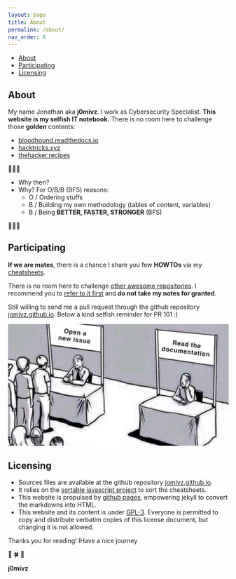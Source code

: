 ```yaml
---
layout: page
title: About
permalink: /about/
nav_order: 8
---
```


<!-- vscode-markdown-toc -->
* [About](#About)
* [Participating](#Participating)
* [Licensing](#Licensing)

<!-- vscode-markdown-toc-config
	numbering=false
	autoSave=true
	/vscode-markdown-toc-config -->
<!-- /vscode-markdown-toc -->

## <a name='About'></a>About

My name Jonathan aka **j0mivz**. I work as Cybersecurity Specialist. **This website is my selfish IT notebook.**
There is no room here to challenge those **golden** contents:
- [bloodhound.readthedocs.io](https://bloodhound.readthedocs.io/en/latest/index.html)
- [hacktricks.xyz](https://book.hacktricks.xyz)
- [thehacker.recipes](https://www.thehacker.recipes)

💬💬💬

- Why then?
- Why? For O/B/B (BFS) reasons: 
   - O / Ordering stuffs
   - B / Building my own methodology (tables of content, variables)
   - B / Being **BETTER, FASTER, STRONGER** (BFS) 

💪🤓🌞

## <a name='Participating'></a>Participating

**If we are mates**, there is a chance I share you few **HOWTOs** via my [cheatsheets](/).

There is no room here to challenge [other awesome repositories](/ressources). 
I recommend you to [refer to it first](/ressources) and **do not take my notes for granted**.

Still willing to send me a pull request through the github repository [jomivz.github.io](https://github.com/jomivz/jomivz.github.io).
Below a kind selfish reminder for PR 101 :)

![PR 101](/assets/images/about-gh-pull-request.jpg)

## <a name='Licensing'></a>Licensing

* Sources files are available at the github repository [jomivz.github.io](https://github.com/jomivz/jomivz.github.io). 
* It relies on the [sortable javascript project](https://githubhelp.com/tofsjonas/sortable) to sort the cheatsheets.
* This website is propulsed by [github pages](https://pages.github.com/), empowering jekyll to convert the markdowns into HTML.
* This website and its content is under [GPL-3](https://www.gnu.org/licenses/gpl-3.0.html). Everyone is permitted to copy and distribute verbatim copies of this license document, but changing it is not allowed.

Thanks you for reading! IHave a nice journey 

🌈 🍀 💙

**j0mivz**